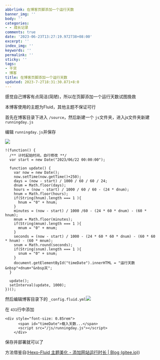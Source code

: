 ```yaml
---
abbrlink: 在博客页脚添加一个运行天数
banner_img: ''
body: ''
categories:
- - 成长记录
comments: true
date: '2023-06-23T13:27:19.972738+08:00'
excerpt: ''
index_img: ''
keywords: ''
permalink: ''
sticky: ''
tags:
- 干货
- 博客
title: 在博客页脚添加一个运行天数
updated: 2023-7-2T18:31:30.871+8:0
---
```

感觉自己博客有点简洁(简陋)，所以在页脚添加一个运行天数试图挽救

本博客使用的主题为Fluid，其他主题不保证可行

首先在博客目录下进入 `/source`，然后新建一个 `js`文件夹，进入js文件夹新建 `runningday.js`

编辑 `runningday.js`并保存

![](https://moranwp.glitch.me/images/runningday.jpg)

```
!(function() {
  /** 计时起始时间，自行修改 **/
  var start = new Date("2023/06/22 00:00:00");

  function update() {
    var now = new Date();
    now.setTime(now.getTime()+250);
    days = (now - start) / 1000 / 60 / 60 / 24;
    dnum = Math.floor(days);
    hours = (now - start) / 1000 / 60 / 60 - (24 * dnum);
    hnum = Math.floor(hours);
    if(String(hnum).length === 1 ){
      hnum = "0" + hnum;
    }
    minutes = (now - start) / 1000 /60 - (24 * 60 * dnum) - (60 * hnum);
    mnum = Math.floor(minutes);
    if(String(mnum).length === 1 ){
      mnum = "0" + mnum;
    }
    seconds = (now - start) / 1000 - (24 * 60 * 60 * dnum) - (60 * 60 * hnum) - (60 * mnum);
    snum = Math.round(seconds);
    if(String(snum).length === 1 ){
      snum = "0" + snum;
    }
    document.getElementById("timeDate").innerHTML = "运行天数&nbsp"+dnum+"&nbsp天";
  }

  update();
  setInterval(update, 1000);
})();
```

然后编辑博客目录下的 `_config.fluid.yml`![](https://moranwp.glitch.me/images/runningday1.jpg)

在 `431`行中添加

```
<div style="font-size: 0.85rem">
      <span id="timeDate">载入天数...</span>
      <script src="/js/runningday.js"></script>
    </div>
```

保存并部署就可以了

方法借鉴自([Hexo-Fluid 主题美化 - 添加网站运行时长 | Blog (gitee.io)](https://hyh1370039199.gitee.io/post/2/#:~:text=Hexo-Fluid%E4%B8%BB%E9%A2%98%E7%BE%8E%E5%8C%96-%E6%B7%BB%E5%8A%A0%E7%BD%91%E7%AB%99%E8%BF%90%E8%A1%8C%E6%97%B6%E9%95%BF%202022-07-30%20%E6%8A%80%E6%9C%AF%20Fluid,1.8.4%E7%89%88%E6%9C%AC%E4%BB%A5%E4%B8%8A%E6%94%AF%E6%8C%81%E8%87%AA%E5%AE%9A%E4%B9%89%E9%A1%B5%E8%84%9A%E5%86%85%E5%AE%B9%E3%80%82%20%E9%9C%80%E8%A6%81%E5%9C%A8%E4%B8%BB%E9%A2%98%E9%85%8D%E7%BD%AE%E4%B8%AD%E7%9A%84%20footer%EF%BC%9Acontent%20%E6%B7%BB%E5%8A%A0%EF%BC%9A))
